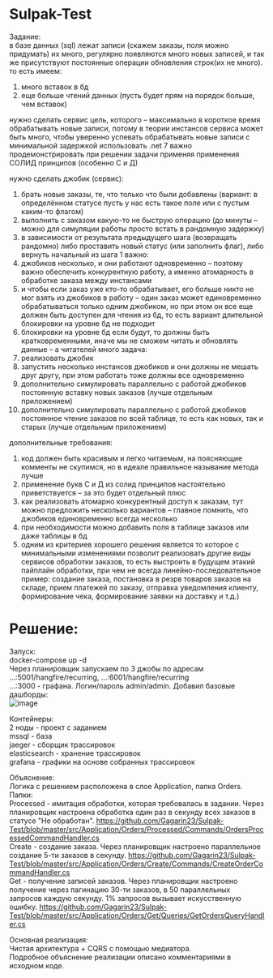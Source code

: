 # Sulpak-Test

Задание:<br>
в базе данных (sql) лежат записи (скажем заказы, поля можно придумать) их много, регулярно появляются много новых записей, и так же присутствуют постоянные операции обновления строк(их не много).
то есть имеем:
1.	много вставок в бд
2.	еще больше чтений данных (пусть будет прям на порядок больше, чем вставок)

нужно сделать сервис цель, которого – максимально в короткое время обрабатывать новые записи, потому в теории 
инстансов сервиса может быть много, чтобы уверенно успевать обрабатывать новые записи с минимальной задержкой
использовать .net 7
важно продемонстрировать при решении задачи применяя применения СОЛИД принципов (особенно С и Д)


нужно сделать джобик (сервис):
1.	брать новые заказы, те, что только что были добавлены (вариант: в определённом статусе пусть у нас есть такое поле или с пустым каким-то флагом)
2.	выполнить с заказом какую-то не быструю операцию (до минуты – можно для симуляции работы просто встать в рандомную задержку)
3.	в зависимости от результата предыдущего шага (возвращать рандомно) либо проставить новый статус (или заполнить флаг), либо вернуть начальный из шага 1
важно:
1.	джобиков несколько, и они работают одновременно – поэтому важно обеспечить конкурентную работу, а именно атомарность в обработке заказа между инстансами
2.	и чтобы если заказ уже кто-то обрабатывает, его больше никто не мог взять из джобиков в работу – один заказ может единовременно 
обрабатываться только одним джобиком, но при этом он все еще должен быть доступен для чтения из бд, то есть вариант длительной блокировки на уровне бд не подходит
3.	блокировки на уровне бд если будут, то должны быть кратковременными, иначе мы не сможем читать и обновлять данные  – а читателей много
задача:
1.	реализовать джобик 
2.	запустить несколько инстансов джобиков и они должны не мешать друг другу, при этом работать тоже должны все одновременно
3.	дополнительно симулировать параллельно с работой джобиков постоянную вставку новых заказов (лучше отдельным приложением)
4.	дополнительно симулировать параллельно с работой джобиков постоянное чтение заказов по всей таблице, то есть как новых, так и старых (лучше отдельным приложением)

дополнительные требования:
1.	код должен быть красивым и легко читаемым, на поясняющие комменты не скупимся, но в идеале правильное называние метода лучше
2.	применение букв С и Д из солид принципов настоятельно приветствуется – за это будет отдельный плюс
3.	как реализовать атомарно конкурентный доступ к заказам, тут можно предложить несколько вариантов – главное помнить, что джобиков единовременно всегда несколько
4.	при необходимости можно добавить поля в таблице заказов или даже таблицы в бд
5.  одним из критериев хорошего решения является то которое с минимальными изменениями позволит реализовать другие виды сервисов обработки заказов, то есть выстроить в будущем 
    этакий пайплайн обработки, при чем не всегда линейно-последовательное 
    пример: создание заказа, постановка в резрв товаров заказов на складе, прием платежей по заказу,
    отправка уведомления клиенту, формирование чека, формирование заявки на доставку и т.д.)

# Решение:
Запуск:<br>
docker-compose up -d<br>
Через планировщик запускаем по 3 джобы по адресам ...:5001/hangfire/recurring, ...:6001/hangfire/recurring<br>
...:3000 - графана. Логин/пароль admin/admin. Добавил базовые дашборды:<br>
![image](https://user-images.githubusercontent.com/59282770/224540039-7a680c0a-c5f1-4022-9c48-5a163545fcc5.png)<br>

Контейнеры:<br>
2 ноды - проект с заданием<br>
mssql - база<br>
jaeger - сборщик трассировок<br>
elasticsearch - хранение трассировок<br>
grafana - графики на основе собранных трассировок<br>

Объяснение:<br>
Логика с решением расположена в слое Application, папка Orders. Папки:<br>
Processed - имитация обработки, которая требовалась в задании. Через планировщик настроена обработка один раз в секунду всех заказов в статусе "Не обработан". https://github.com/Gagarin23/Sulpak-Test/blob/master/src/Application/Orders/Processed/Commands/OrdersProcessedCommandHandler.cs<br>
Create - создание заказа. Через планировщик настроено параллельное создание 5-ти заказов в секунду. https://github.com/Gagarin23/Sulpak-Test/blob/master/src/Application/Orders/Create/Commands/CreateOrderCommandHandler.cs<br>
Get - получение записей заказов. Через планировщик настроено получение через пагинацию 30-ти заказов, в 50 параллельных запросов каждую секунду. 1% запросов вызывает искусственную ошибку. https://github.com/Gagarin23/Sulpak-Test/blob/master/src/Application/Orders/Get/Queries/GetOrdersQueryHandler.cs<br>

Основная реализация:<br>
Чистая архитектура + CQRS с помощью медиатора.<br>
Подробное объяснение реализации описано комментариями в исходном коде.<br>
